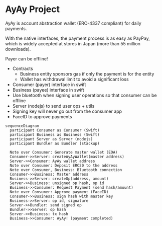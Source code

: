 # AyAy Project

AyAy is account abstraction wallet (ERC-4337 compliant) for daily payments. 

With the native interfaces, the payment process is as easy as PayPay, which is widely accepted at stores in Japan (more than 55 million downloads).

Payer can be offline!

- Contracts
  - Business entity sponsors gas if only the payment is for the entity
  - Wallet has withdrawal limit to avoid a significant loss
- Consumer (payer) interface in swift
- Business (payee) interface in swift
- Use bluetooth when signing user operations so that consumer can be offline
- Server (nodejs) to send user ops + utils
- Signing key will never go out from the consumer app
- FaceID to approve payments

```mermaid
sequenceDiagram
  participant Consumer as Consumer (Swift)
  participant Business as Business (Swift)
  participant Server as Server (nodejs)
  participant Bundler as Bundler (stackup)

  Note over Consumer: Generate master wallet (EOA)
  Consumer->>Server: createAyAyWallet(master address)
  Server->>Consumer: AyAy wallet address
  Note over Consumer: Deposit ERC20 to the address
  Note over Consumer, Business: Bluetooth connection
  Consumer->>Business: Master address
  Business->>Server: createOp(address, amount)
  Server->>Business: unsigned op hash, op id
  Business->>Consumer: Request Payment (send hash/amount)
  Note over Consumer: Approve payment (FaceID)
  Consumer->>Business: sign hash with master key
  Business->>Server: op id, signature
  Server->>Bundler: send signed op
  Bundler->>Server: op hash
  Server->>Business: tx hash
  Business->>Consumer: AyAy! (payment completed)
```
